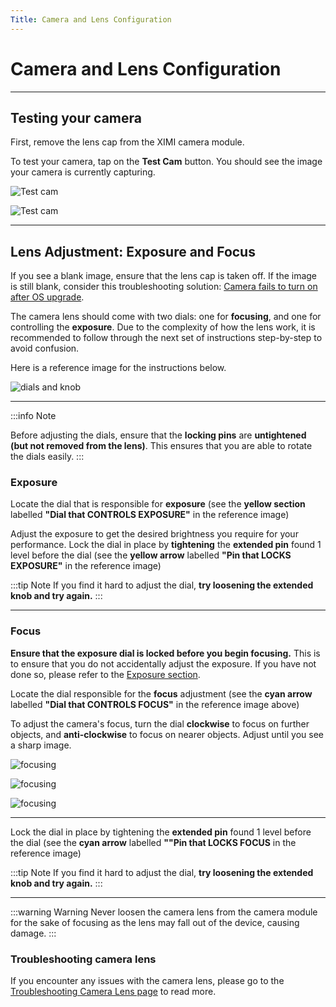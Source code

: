 ```yaml
---
Title: Camera and Lens Configuration
---
```


# Camera and Lens Configuration

---

## Testing your camera

First, remove the lens cap from the XIMI camera module.

To test your camera, tap on the **Test Cam** button. You should see the image your camera is currently capturing.

![Test cam](/img/new-user-manual/child-raspi/13-testcam.png)

![Test cam](/img/new-user-manual/child-raspi/14-testcam.png)

---

## Lens Adjustment: Exposure and Focus

If you see a blank image, ensure that the lens cap is taken off. If the image is still blank, consider this troubleshooting solution: [Camera fails to turn on after OS upgrade](/docs/user-manual/performers/troubleshooting/camera/camera-doesnt-turn-on-after-os-upgrade).

The camera lens should come with two dials: one for **focusing**, and one for controlling the **exposure**. Due to the complexity of how the lens work, it is recommended to follow through the next set of instructions step-by-step to avoid confusion.

Here is a reference image for the instructions below.

![dials and knob](/img/new-user-manual/child/cam1.jpg)

---

:::info Note

Before adjusting the dials, ensure that the **locking pins** are **untightened (but not removed from the lens)**. This ensures that you are able to rotate the dials easily.
:::

### Exposure

Locate the dial that is responsible for **exposure** (see the **yellow section** labelled **"Dial that CONTROLS EXPOSURE"** in the reference image)

Adjust the exposure to get the desired brightness you require for your performance. Lock the dial in place by **tightening** the **extended pin** found 1 level before the dial (see the **yellow arrow** labelled **"Pin that LOCKS EXPOSURE"** in the reference image)

:::tip Note
If you find it hard to adjust the dial, **try loosening the extended knob and try again.**
:::

---

### Focus

**Ensure that the exposure dial is locked before you begin focusing.** This is to ensure that you do not accidentally adjust the exposure. If you have not done so, please refer to the [Exposure section](/docs/user-manual/performers/lens-setup#exposure).

Locate the dial responsible for the **focus** adjustment (see the **cyan arrow** labelled **"Dial that CONTROLS FOCUS"** in the reference image above)

To adjust the camera's focus, turn the dial **clockwise** to focus on further objects, and **anti-clockwise** to focus on nearer objects. Adjust until you see a sharp image.

![focusing](/img/new-user-manual/child/26-camera.jpg)

![focusing](/img/new-user-manual/child-raspi/31-camfocus.png)

![focusing](/img/new-user-manual/child-raspi/33-camfocus.png)

---

Lock the dial in place by tightening the **extended pin** found 1 level before the dial (see the **cyan arrow** labelled **""Pin that LOCKS FOCUS** in the reference image)

:::tip Note
If you find it hard to adjust the dial, **try loosening the extended knob and try again.**
:::

---

:::warning Warning
Never loosen the camera lens from the camera module for the sake of focusing as the lens may fall out of the device, causing damage.
:::

### Troubleshooting camera lens

If you encounter any issues with the camera lens, please go to the [Troubleshooting Camera Lens page](/docs/user-manual/performers/troubleshooting/camera/unable-to-rotate-camera-lens) to read more.
